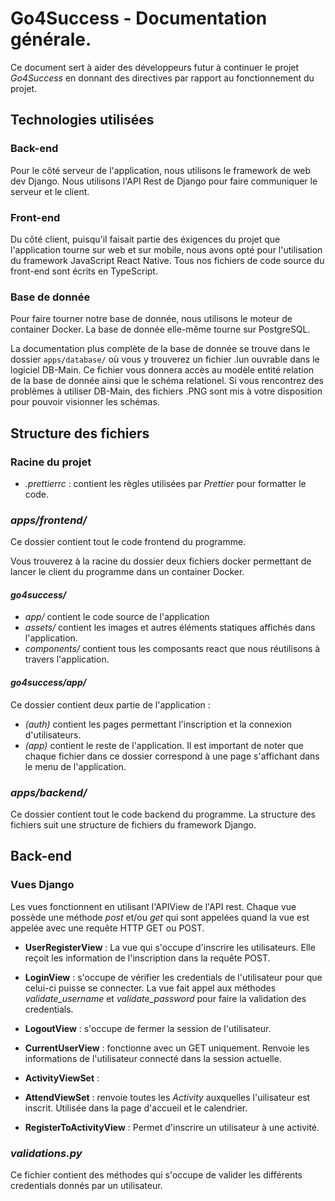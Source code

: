 # Go4Success - Documentation générale.

Ce document sert à aider des développeurs futur à continuer le projet _Go4Success_ en donnant des directives par rapport au fonctionnement du projet.

## Technologies utilisées

### Back-end

Pour le côté serveur de l'application, nous utilisons le framework de web dev Django. Nous utilisons l'API Rest de Django pour faire communiquer le serveur et le client.

### Front-end

Du côté client, puisqu'il faisait partie des éxigences du projet que l'application tourne sur web et sur mobile, nous avons opté pour l'utilisation du framework JavaScript React Native. Tous nos fichiers de code source du front-end sont écrits en TypeScript.

### Base de donnée

Pour faire tourner notre base de donnée, nous utilisons le moteur de container Docker. La base de donnée elle-même tourne sur PostgreSQL.

La documentation plus complète de la base de donnée se trouve dans le dossier `apps/database/` où vous y trouverez un fichier .lun ouvrable dans le logiciel DB-Main. Ce fichier vous donnera accès au modèle entité relation de la base de donnée ainsi que le schéma relationel. Si vous rencontrez des problèmes à utiliser DB-Main, des fichiers .PNG sont mis à votre disposition pour pouvoir visionner les schémas.

## Structure des fichiers

### Racine du projet

-   _.prettierrc_ : contient les règles utilisées par _Prettier_ pour formatter le code.

### _apps/frontend/_

Ce dossier contient tout le code frontend du programme.

Vous trouverez à la racine du dossier deux fichiers docker permettant de lancer le client du programme dans un container Docker.

#### _go4success/_

-   _app/_ contient le code source de l'application
-   _assets/_ contient les images et autres éléments statiques affichés dans l'application.
-   _components/_ contient tous les composants react que nous réutilisons à travers l'application.

#### _go4success/app/_

Ce dossier contient deux partie de l'application :

-   _(auth)_ contient les pages permettant l'inscription et la connexion d'utilisateurs.
-   _(app)_ contient le reste de l'application. Il est important de noter que chaque fichier dans ce dossier correspond à une page s'affichant dans le menu de l'application.

### _apps/backend/_

Ce dossier contient tout le code backend du programme. La structure des fichiers suit une structure de fichiers du framework Django.

## Back-end

### Vues Django

Les vues fonctionnent en utilisant l'APIView de l'API rest. Chaque vue possède une méthode _post_ et/ou _get_ qui sont appelées quand la vue est appelée avec une requête HTTP GET ou POST.

-   **UserRegisterView** : La vue qui s'occupe d'inscrire les utilisateurs. Elle reçoit les information de l'inscription dans la requête POST.

-   **LoginView** : s'occupe de vérifier les credentials de l'utilisateur pour que celui-ci puisse se connecter. La vue fait appel aux méthodes _validate_username_ et _validate_password_ pour faire la validation des credentials.

-   **LogoutView** : s'occupe de fermer la session de l'utilisateur.

-   **CurrentUserView** : fonctionne avec un GET uniquement. Renvoie les informations de l'utilisateur connecté dans la session actuelle.

-   **ActivityViewSet** :

-   **AttendViewSet** : renvoie toutes les _Activity_ auxquelles l'uilisateur est inscrit. Utilisée dans la page d'accueil et le calendrier.

-   **RegisterToActivityView** : Permet d'inscrire un utilisateur à une activité.

### _validations.py_

Ce fichier contient des méthodes qui s'occupe de valider les différents credentials donnés par un utilisateur.

